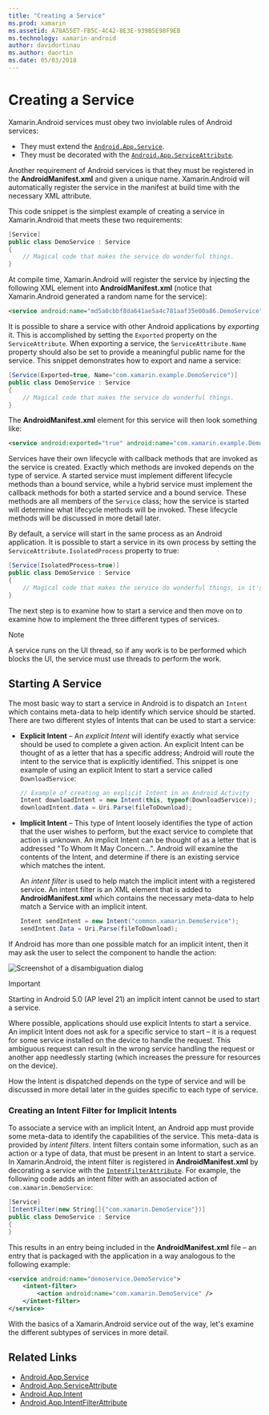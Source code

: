 ```yaml
---
title: "Creating a Service"
ms.prod: xamarin
ms.assetid: A78A55E7-FB5C-4C42-8E3E-939B5E98F9EB
ms.technology: xamarin-android
author: davidortinau
ms.author: daortin
ms.date: 05/03/2018
---
```


# Creating a Service

Xamarin.Android services must obey two inviolable rules of Android services:

- They must extend the [`Android.App.Service`](xref:Android.App.Service).
- They must be decorated with the [`Android.App.ServiceAttribute`](xref:Android.App.ServiceAttribute).

Another requirement of Android services is that they must be registered in the **AndroidManifest.xml** and given a unique name. Xamarin.Android will automatically register the service in the manifest at build time with the necessary XML attribute.

This code snippet is the simplest example of creating a service in Xamarin.Android that meets these two requirements:  

```csharp
[Service]
public class DemoService : Service
{
    // Magical code that makes the service do wonderful things.
}
```

At compile time, Xamarin.Android will register the service by injecting the following XML element into **AndroidManifest.xml**  (notice that Xamarin.Android generated a random name for the service):

```xml
<service android:name="md5a0cbbf8da641ae5a4c781aaf35e00a86.DemoService" />
```

It is possible to share a service with other Android applications by _exporting_ it. This is accomplished by setting the `Exported` property on the `ServiceAttribute`. When exporting a service, the `ServiceAttribute.Name` property should also be set to provide a meaningful public name for the service. This snippet demonstrates how to export and name a service:

```csharp
[Service(Exported=true, Name="com.xamarin.example.DemoService")]
public class DemoService : Service
{
    // Magical code that makes the service do wonderful things.
}
```

The **AndroidManifest.xml** element for this service will then look something like:

```xml
<service android:exported="true" android:name="com.xamarin.example.DemoService" />
```

Services have their own lifecycle with callback methods that are invoked as the service is created. Exactly which methods are invoked depends on the type of service. A started service must implement different lifecycle methods than a bound service, while a hybrid service must implement the callback methods for both a started service and a bound service. These methods are all members of the `Service` class; how the service is started will determine what lifecycle methods will be invoked. These lifecycle methods will be discussed in more detail later.

By default, a service will start in the same process as an Android application. It is possible to start a service in its own process by setting the `ServiceAttribute.IsolatedProcess` property to true:

```csharp
[Service(IsolatedProcess=true)]
public class DemoService : Service
{
    // Magical code that makes the service do wonderful things, in it's own process!
}
```

The next step is to examine how to start a service and then move on to examine how to implement the three different types of services.

> [!NOTE]
> A service runs on the UI thread, so if any work is to be performed which blocks the UI, the service must use threads to perform the work.

## Starting A Service

The most basic way to start a service in Android is to dispatch an `Intent` which contains meta-data to help identify which service should be started. There are two different styles of Intents that can be used to start a service:

- **Explicit Intent** &ndash; An _explicit Intent_ will identify
    exactly what service should be used to complete a given action. An
    explicit Intent can be thought of as a letter that has a specific
    address; Android will route the intent to the service that is
    explicitly identified. This snippet is one example of using an
    explicit Intent to start a service called `DownloadService`:

    ```csharp
    // Example of creating an explicit Intent in an Android Activity
    Intent downloadIntent = new Intent(this, typeof(DownloadService));
    downloadIntent.data = Uri.Parse(fileToDownload);
    ```

- **Implicit Intent** &ndash; This type of Intent loosely identifies
    the type of action that the user wishes to perform, but the exact service to
    complete that action is unknown. An implicit Intent can be thought
    of as a letter that is addressed "To Whom It May Concern...".
    Android will examine the contents of the Intent, and determine if
    there is an existing service which matches the intent.

    An _intent filter_ is used to help match the implicit intent with a
    registered service. An intent filter is an XML element that is
    added to **AndroidManifest.xml** which contains the necessary
    meta-data to help match a Service with an implicit intent.

    ```csharp
    Intent sendIntent = new Intent("common.xamarin.DemoService");
    sendIntent.Data = Uri.Parse(fileToDownload);
    ```

If Android has more than one possible match for an implicit intent,
then it may ask the user to select the component to handle the
action:

![Screenshot of a disambiguation dialog](images/creating-a-service-01.png "Screenshot of a disambiguation dialog")

> [!IMPORTANT]
> Starting in Android 5.0 (AP level 21) an implicit intent cannot be used to start a service.

Where possible, applications should use explicit Intents to start a service. An implicit Intent does not ask for a specific service to start &ndash; it is a request for some service installed on the device to handle the request. This ambiguous request can result in the wrong service handling the request or another app needlessly starting (which increases the pressure for resources on the device).

How the Intent is dispatched depends on the type of service and will be discussed in more detail later in the guides specific to each type of service.

### Creating an Intent Filter for Implicit Intents

To associate a service with an implicit Intent, an Android app must provide some meta-data to identify the capabilities of the service. This meta-data is provided by  _intent filters_. Intent filters contain some information, such as an action or a type of data, that must be present in an Intent to start a service. In Xamarin.Android, the intent filter is registered in **AndroidManifest.xml** by decorating a service with the [`IntentFilterAttribute`](xref:Android.App.IntentFilterAttribute). For example, the following code adds an intent filter with an associated action of `com.xamarin.DemoService`:

```csharp
[Service]
[IntentFilter(new String[]{"com.xamarin.DemoService"})]
public class DemoService : Service
{
}
```

This results in an entry being included in the **AndroidManifest.xml** file &ndash; an entry that is packaged with the application in a way analogous to the following example:

```xml
<service android:name="demoservice.DemoService">
    <intent-filter>
        <action android:name="com.xamarin.DemoService" />
    </intent-filter>
</service>
```

With the basics of a Xamarin.Android service out of the way, let's examine the different subtypes of services in more detail.

## Related Links

- [Android.App.Service](xref:Android.App.Service)
- [Android.App.ServiceAttribute](xref:Android.App.ServiceAttribute)
- [Android.App.Intent](xref:Android.Content.Intent)
- [Android.App.IntentFilterAttribute](xref:Android.App.IntentFilterAttribute)
